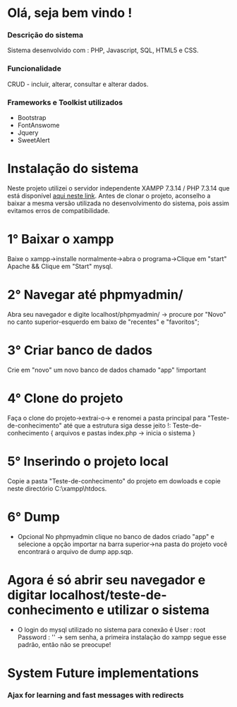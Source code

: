 # Olá, seja bem vindo !

### Descrição do sistema
 Sistema desenvolvido com : PHP, Javascript, SQL, HTML5 e CSS.

### Funcionalidade 
 CRUD - incluir, alterar, consultar e alterar dados.

### Frameworks e Toolkist utilizados
* Bootstrap
* FontAnswome
* Jquery
* SweetAlert

# Instalação do sistema
Neste projeto utilizei o servidor independente XAMPP 7.3.14 / PHP 7.3.14 que está disponível [aqui neste link](https://www.apachefriends.org/download.html). Antes de clonar o projeto, aconselho a baixar a mesma versão utilizada no desenvolvimento  do sistema, pois assim evitamos erros de compatibilidade.

# 1° Baixar o xampp
Baixe o xampp->installe normalmente->abra o programa->Clique em "start" Apache && Clique em "Start" mysql.

# 2° Navegar até phpmyadmin/
Abra seu navegador e digite localhost/phpmyadmin/ -> procure por "Novo" no canto superior-esquerdo em baixo de "recentes" e "favoritos";

# 3° Criar banco de dados
Crie em "novo" um novo banco de dados chamado "app" !important

# 4° Clone do projeto
Faça o clone do projeto->extrai-o-> e renomei a pasta principal para "Teste-de-conhecimento" até que a estrutura siga desse jeito !:
Teste-de-conhecimento {
  arquivos e pastas
  index.php -> inicia o sistema
}

# 5° Inserindo o projeto local
Copie a pasta "Teste-de-conhecimento" do projeto em dowloads e copie neste directório C:\xampp\htdocs.
 
# 6° Dump
* Opcional
No phpmyadmin clique no banco de dados criado "app" e selecione a opção importar na barra superior->na pasta do projeto você encontrará o arquivo de dump app.sqp.

# Agora é só abrir seu navegador e digitar localhost/teste-de-conhecimento e utilizar o sistema


* O login do mysql utilizado no sistema para conexão é  User : root  Password : '' -> sem senha, a primeira instalação do xampp segue esse padrão, então não se preocupe!

# System Future implementations
### Ajax for learning and fast messages with redirects 
